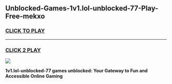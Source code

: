 
## Unblocked-Games-1v1.lol-unblocked-77-Play-Free-mekxo
<h3>
<a href="https://premium76.site?title=1v1.lol-unblocked-77&ref=12A">CLICK TO PLAY</a></h3>
<hr>

<h3>
<a href="https://premium76.site?title=1v1.lol-unblocked-77&ref=12A">CLICK 2 PLAY</a>
  
</h3>

<a href="https://premium76.site?title=1v1.lol-unblocked-77&ref=12A"><img src="https://clearcache.store/games.png"></a>


**1v1.lol-unblocked-77 games unblocked: Your Gateway to Fun and Accessible Online Gaming**
